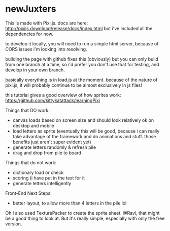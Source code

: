 # newJuxters
 
This is made with Pixi.js. docs are here: http://pixijs.download/release/docs/index.html
but i've included all the dependencies for now. 

to develop it locally, you will need to run a simple html server, because of CORS issues i'm looking into resolving. 

building the page with github fixes this (obviously) but you can only build from one branch at a time, so i'd prefer you don't use that for testing, and develop in your own branch. 

basically everything is in load.js at the moment. because of the nature of pixi.js, it will probably continue to be almost exclusively in js files! 

this tutorial gives a good overview of how sprites work: https://github.com/kittykatattack/learningPixi

Things that DO work:
- canvas loads based on screen size and should look relatively ok on desktop and mobile
- load letters as sprite (eventually this will be good, because i can really take advantage of the framework and do animations and stuff. those benefits just aren't super evident yet)
- generate letters randomly & refresh pile
- drag and drop from pile to board


Things that do not work:
- dictionary load or check
- scoring (i have put in the text for it
- generate letters intelligently

Front-End Next Steps:
- better layout, to allow more than 4 letters in the pile lol


Oh I also used TexturePacker to create the sprite sheet. @Ravi, that might be a good thing to look at. But it's really simple, especially with only the free version.